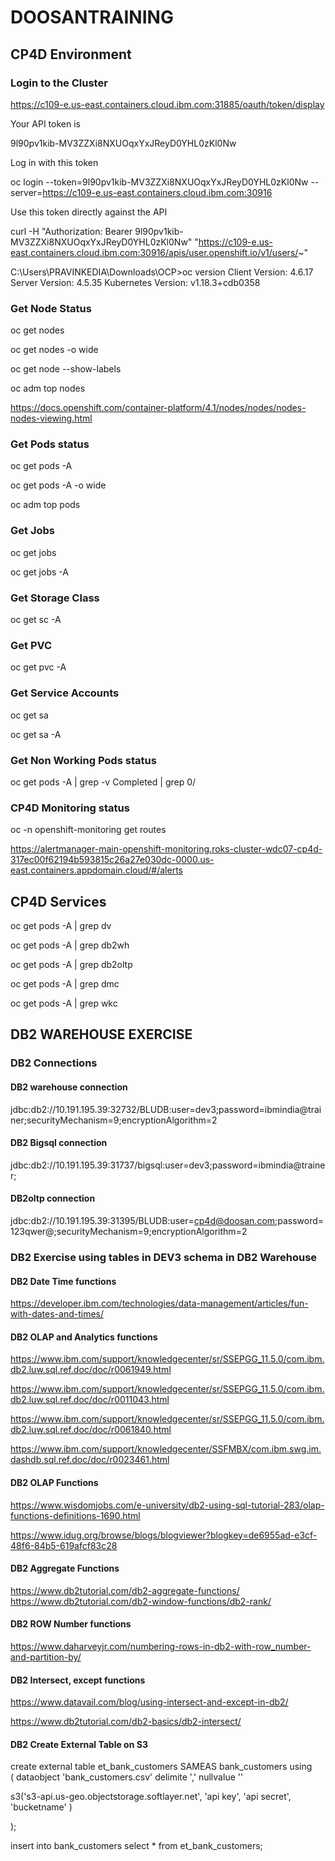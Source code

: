 # DOOSANTRAINING


## CP4D Environment

### Login to the Cluster

https://c109-e.us-east.containers.cloud.ibm.com:31885/oauth/token/display

Your API token is

9l90pv1kib-MV3ZZXi8NXUOqxYxJReyD0YHL0zKl0Nw

Log in with this token

oc login --token=9l90pv1kib-MV3ZZXi8NXUOqxYxJReyD0YHL0zKl0Nw --server=https://c109-e.us-east.containers.cloud.ibm.com:30916

Use this token directly against the API

curl -H "Authorization: Bearer 9l90pv1kib-MV3ZZXi8NXUOqxYxJReyD0YHL0zKl0Nw" "https://c109-e.us-east.containers.cloud.ibm.com:30916/apis/user.openshift.io/v1/users/~"

C:\Users\PRAVINKEDIA\Downloads\OCP>oc version
    Client Version: 4.6.17
    Server Version: 4.5.35
    Kubernetes Version: v1.18.3+cdb0358

### Get Node Status

oc get nodes

oc get nodes -o wide

oc get node --show-labels

oc adm  top nodes

https://docs.openshift.com/container-platform/4.1/nodes/nodes/nodes-nodes-viewing.html

### Get Pods status

oc get pods -A

oc get pods -A -o wide

oc adm top pods

### Get Jobs

oc get jobs 

oc get jobs -A

### Get Storage Class

oc get sc -A

### Get PVC

oc get pvc -A

### Get Service Accounts

oc get sa

oc get sa -A

### Get Non Working Pods status 

oc get pods -A | grep -v Completed | grep 0/

### CP4D Monitoring status

oc -n openshift-monitoring get routes

https://alertmanager-main-openshift-monitoring.roks-cluster-wdc07-cp4d-317ec00f62194b593815c26a27e030dc-0000.us-east.containers.appdomain.cloud/#/alerts

## CP4D Services

oc get pods -A | grep dv

oc get pods -A | grep db2wh

oc get pods -A | grep db2oltp

oc get pods -A | grep dmc

oc get pods -A | grep wkc

## DB2 WAREHOUSE EXERCISE

### DB2 Connections

#### DB2 warehouse connection
jdbc:db2://10.191.195.39:32732/BLUDB:user=dev3;password=ibmindia@trainer;securityMechanism=9;encryptionAlgorithm=2

#### DB2 Bigsql connection
jdbc:db2://10.191.195.39:31737/bigsql:user=dev3;password=ibmindia@trainer;

#### DB2oltp connection
jdbc:db2://10.191.195.39:31395/BLUDB:user=cp4d@doosan.com;password=123qwer@;securityMechanism=9;encryptionAlgorithm=2

### DB2 Exercise using tables in DEV3 schema in DB2 Warehouse

#### DB2 Date Time functions	
https://developer.ibm.com/technologies/data-management/articles/fun-with-dates-and-times/

#### DB2 OLAP and Analytics functions	
https://www.ibm.com/support/knowledgecenter/sr/SSEPGG_11.5.0/com.ibm.db2.luw.sql.ref.doc/doc/r0061949.html

https://www.ibm.com/support/knowledgecenter/sr/SSEPGG_11.5.0/com.ibm.db2.luw.sql.ref.doc/doc/r0011043.html

https://www.ibm.com/support/knowledgecenter/sr/SSEPGG_11.5.0/com.ibm.db2.luw.sql.ref.doc/doc/r0061840.html

https://www.ibm.com/support/knowledgecenter/SSFMBX/com.ibm.swg.im.dashdb.sql.ref.doc/doc/r0023461.html

#### DB2 OLAP Functions	
https://www.wisdomjobs.com/e-university/db2-using-sql-tutorial-283/olap-functions-definitions-1690.html

https://www.idug.org/browse/blogs/blogviewer?blogkey=de6955ad-e3cf-48f6-84b5-619afcf83c28

#### DB2 Aggregate Functions	
https://www.db2tutorial.com/db2-aggregate-functions/
https://www.db2tutorial.com/db2-window-functions/db2-rank/

#### DB2 ROW Number functions	
https://www.daharveyjr.com/numbering-rows-in-db2-with-row_number-and-partition-by/

#### DB2 Intersect, except functions	
https://www.datavail.com/blog/using-intersect-and-except-in-db2/

https://www.db2tutorial.com/db2-basics/db2-intersect/

#### DB2 Create External Table on S3
create external table et_bank_customers SAMEAS bank_customers using  
(
dataobject 'bank_customers.csv'
delimite ','
nullvalue ''

s3('s3-api.us-geo.objectstorage.softlayer.net',
    'api key',
    'api secret',
    'bucketname'
)

);

insert into bank_customers select * from et_bank_customers;

